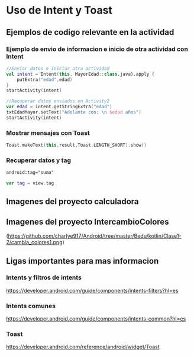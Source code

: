 # Uso de Intent y Toast

## Ejemplos de codigo relevante en la actividad

### Ejemplo de envio de informacion e inicio de otra actividad con Intent

```kotlin
//Enviar datos e iniciar otra actividad
val intent = Intent(this, MayorEdad::class.java).apply {
    putExtra("edad",edad)
}
startActivity(intent)
```

```kotlin
//Recuperar datos enviados en Activity2
var edad = intent.getStringExtra("edad")
txtEdadMayor.setText("Adelante con: \n $edad años")
startActivity(intent)
```
### Mostrar mensajes con Toast
```kotlin
Toast.makeText(this,result,Toast.LENGTH_SHORT).show()
```

### Recuperar datos y tag 
```xml
android:tag="suma"
```
```kotlin
var tag = view.tag
```

## Imagenes del proyecto calculadora

## Imagenes del proyecto IntercambioColores
(https://github.com/charlye917/Android/tree/master/Bedu/kotlin/Clase1-2/cambia_colores1.png)

## Ligas importantes para mas informacion

### Intents y filtros de intents

https://developer.android.com/guide/components/intents-filters?hl=es

### Intents comunes
https://developer.android.com/guide/components/intents-common?hl=es

### Toast
https://developer.android.com/reference/android/widget/Toast


